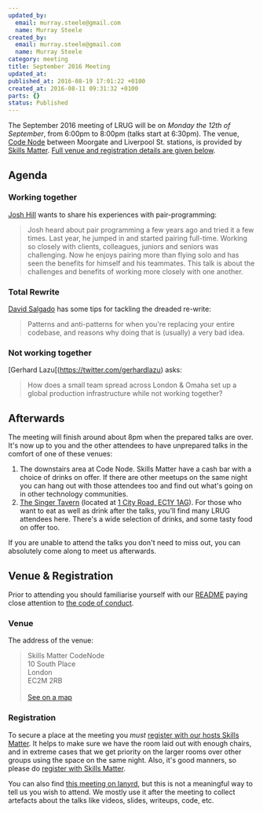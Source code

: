 ```yaml
---
updated_by:
  email: murray.steele@gmail.com
  name: Murray Steele
created_by:
  email: murray.steele@gmail.com
  name: Murray Steele
category: meeting
title: September 2016 Meeting
updated_at:
published_at: 2016-08-19 17:01:22 +0100
created_at: 2016-08-11 09:31:32 +0100
parts: {}
status: Published
---
```


The September 2016 meeting of LRUG will be on *Monday the 12th of September*, from 6:00pm to 8:00pm (talks start at 6:30pm).  The venue, [Code Node](https://skillsmatter.com/locations/264-skills-matter-codenode) between Moorgate and Liverpool St. stations, is provided by [Skills Matter](http://www.skillsmatter.com).  [Full venue and registration details are given below](#sep16registration).

Agenda
------

### Working together

[Josh Hill](https://twitter.com/jamesjoshuahill) wants to share his experiences with pair-programming:

> Josh heard about pair programming a few years ago and tried it a few
> times. Last year, he jumped in and started pairing full-time. Working so
> closely with clients, colleagues, juniors and seniors was challenging. Now he
> enjoys pairing more than flying solo and has seen the benefits for himself
> and his teammates. This talk is about the challenges and benefits of working
> more closely with one another.

### Total Rewrite

[David Salgado](https://twitter.com/digitalronin) has some tips for tackling the dreaded re-write:

> Patterns and anti-patterns for when you're replacing your entire codebase,
> and reasons why doing that is (usually) a very bad idea.

### Not working together

[Gerhard Lazu[(https://twitter.com/gerhardlazu) asks:

> How does a small team spread across London & Omaha set up a global
> production infrastructure while not working together?

Afterwards
----------

The meeting will finish around about 8pm when the prepared talks are over.  It's now up to you and the other attendees to have unprepared talks in the comfort of one of these venues:

1. The downstairs area at Code Node.  Skills Matter have a cash bar with a choice of drinks on offer.  If there are other meetups on the same night you can hang out with those attendees too and find out what's going on in other technology communities.
2. [The Singer Tavern](http://singertavern.com/) (located at [1 City Road, EC1Y 1AG](https://goo.gl/maps/w9kPu)).  For those who want to eat as well as drink after the talks, you'll find many LRUG attendees here.  There's a wide selection of drinks, and some tasty food on offer too.

If you are unable to attend the talks you don't need to miss out, you can absolutely come along to meet us afterwards.

Venue & Registration <a name="sep16registration">&nbsp;</a>
-----------------------------------------------------------

Prior to attending you should familiarise yourself with our [README](http://readme.lrug.org/) paying close attention to [the code of conduct](http://readme.lrug.org/#code-of-conduct).

### Venue

The address of the venue:

> Skills Matter CodeNode<br/>10 South Place<br/>London<br/>EC2M 2RB<br/><br/>[See on a map](https://goo.gl/maps/ONJT4)

### Registration

To secure a place at the meeting you *must* [register with our hosts Skills Matter](https://skillsmatter.com/meetups/8244-lrug-september-meetup).  It helps to make sure we have the room laid out with enough chairs, and in extreme cases that we get priority on the larger rooms over other groups using the space on the same night.  Also, it's good manners, so please do [register with Skills Matter](https://skillsmatter.com/meetups/8244-lrug-september-meetup).

You can also find [this meeting on lanyrd](http://lanyrd.com/2016/lrug-september/), but this is not a meaningful way to tell us you wish to attend.  We mostly use it after the meeting to collect artefacts about the talks like videos, slides, writeups, code, etc.
